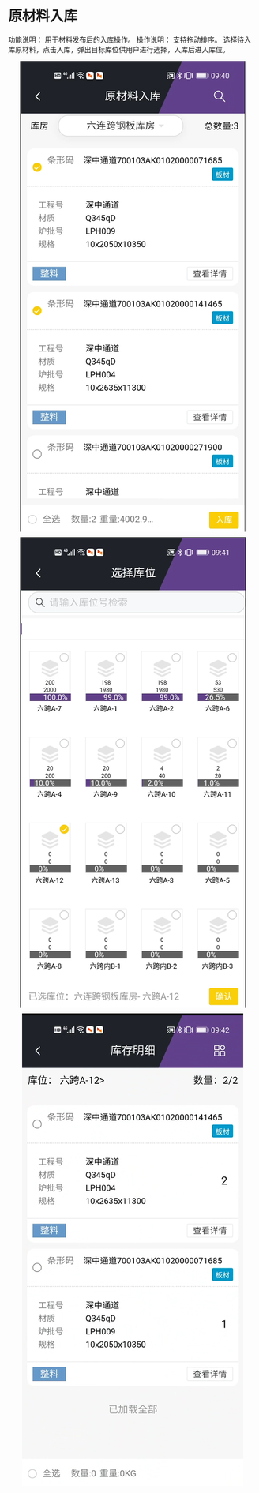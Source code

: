 # 原材料入库

功能说明：
用于材料发布后的入库操作。
操作说明：
支持拖动排序。
选择待入库原材料，点击入库，弹出目标库位供用户进行选择，入库后进入库位。
<div align="center" style="margin-top: 8px;">
<img src="images/materialStorage/image001.png" style="max-width: 100%">
</div>
<div align="center" style="margin-top: 8px;">
<img src="images/materialStorage/image003.png" style="max-width: 100%">
</div>
<div align="center" style="margin-top: 8px;">
<img src="images/materialStorage/image005.png" style="max-width: 100%">
</div>